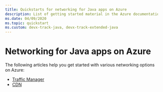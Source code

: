 ```yaml
---
title: Quickstarts for networking for Java apps on Azure
description: List of getting started material in the Azure documentation for networking for Java apps.
ms.date: 04/09/2020
ms.topic: quickstart
ms.custom: devx-track-java, devx-track-extended-java
---
```


# Networking for Java apps on Azure

The following articles help you get started with various networking options on Azure:

- [Traffic Manager](/azure/traffic-manager/quickstart-create-traffic-manager-profile-cli)
- [CDN](/azure/cdn/cdn-create-new-endpoint)
